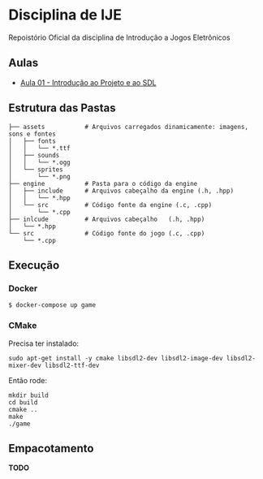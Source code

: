 Disciplina de IJE
=================

Repoistório Oficial da disciplina de Introdução a Jogos Eletrônicos

## Aulas

- [Aula 01 - Introdução ao Projeto e ao SDL](https://github.com/MatheusFaria/IJE/issues/1)

## Estrutura das Pastas

```
├── assets           # Arquivos carregados dinamicamente: imagens, sons e fontes
│   ├── fonts
│   │   └── *.ttf
│   ├── sounds
│   │   └── *.ogg
│   └── sprites
│       └── *.png
├── engine           # Pasta para o código da engine
│   ├── include      # Arquivos cabeçalho da engine (.h, .hpp)
│   │   └── *.hpp
│   └── src          # Código fonte da engine (.c, .cpp)
│       └── *.cpp
├── inlcude          # Arquivos cabeçalho   (.h, .hpp)
│   └── *.hpp
└── src              # Código fonte do jogo (.c, .cpp)
    └── *.cpp
```

## Execução

### Docker

```
$ docker-compose up game
```

### CMake

Precisa ter instalado:

```
sudo apt-get install -y cmake libsdl2-dev libsdl2-image-dev libsdl2-mixer-dev libsdl2-ttf-dev
```

Então rode:

```
mkdir build
cd build
cmake ..
make
./game
```

## Empacotamento

**TODO**
